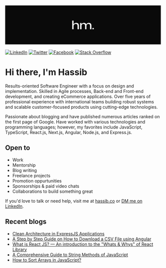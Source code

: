 ![](images/banner.jpg)

[![LinkedIn](https://img.shields.io/badge/LinkedIn-%230077B5.svg?style=flat&logo=linkedin&logoColor=white)](https://linkedin.com/in/hassibmoddasser)
[![Twitter](https://img.shields.io/badge/Twitter-%231DA1F2.svg?style=flat&logo=Twitter&logoColor=white)](https://twitter.com/hassibmoddasser) 
[![Facebook](https://img.shields.io/badge/Facebook-%231876F3.svg?style=flat&logo=Facebook&logoColor=white)](https://facebook.com/hassibmo)
[![Stack Overflow](https://img.shields.io/badge/-Stackoverflow-FE7A16?style=flat&logo=stack-overflow&logoColor=white)](https://stackoverflow.com/users/18576862/hassib-moddasser) 

# Hi there, I'm Hassib

Results-oriented Software Engineer with a focus on design and implementation. Skilled in Agile processes, Back-end and Front-end development, and creating eCommerce applications. Over five years of professional experience with international teams building robust systems and scalable customer-focused products using cutting-edge technologies.

Passionate about blogging and have published numerous articles ranked on the first page of Google. Have worked with various technologies and programming languages; however, my favorites include JavaScript, TypeScript, React.js, Next.js, Angular, Node.js, and Express.js.

## Open to

- Work
- Mentorship
- Blog writing
- Freelance projects
- Promotion oppurtunities
- Sponsorships & paid video chats
- Collaborations to build something great

If you'd love to talk or need help, visit me at [hassib.co](https://www.hassib.co) or [DM me on LinkedIn](https://linkedin.com/in/hassibmoddasser).

## Recent blogs

- [Clean Architecture in ExpressJS Applications](https://merlino.agency/blog/clean-architecture-in-express-js-applications)
- [A Step by Step Guide on How to Download a CSV File using Angular](https://merlino.agency/blog/a-step-by-step-guide-on-how-to-download-a-csv-file-using-angular)
- [What is React JS? — An introduction to the "Whats & Whys" of React Library](https://www.hassib.co/blog/what-is-react-js-an-introduction-to-the-whats-and-whys)
- [A Comprehensive Guide to String Methods of JavaScript](https://hassib.hashnode.dev/a-comprehensive-guide-to-string-methods-of-javascript)
- [How to Sort Arrays in JavaScript?](https://www.hassib.co/blog/how-to-sort-arrays-in-javascript)
